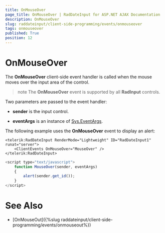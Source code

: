 ```yaml
---
title: OnMouseOver
page_title: OnMouseOver | RadDateInput for ASP.NET AJAX Documentation
description: OnMouseOver
slug: raddateinput/client-side-programming/events/onmouseover
tags: onmouseover
published: True
position: 12
---
```


# OnMouseOver





The **OnMouseOver** client-side event handler is called when the mouse moves over the input area of the control.

>note The **OnMouseOver** event is supported by all **RadInput** controls.
>


Two parameters are passed to the event handler:

* **sender** is the input control.

* **eventArgs** is an instance of [Sys.EventArgs](https://www.asp.net/AJAX/Documentation/Live/ClientReference/Sys/EventArgsClass/default.aspx).

The following example uses the **OnMouseOver** event to display an alert:

````ASPNET
<telerik:RadDateInput RenderMode="Lightweight" ID="RadDateInput1" runat="server">
	<ClientEvents OnMouseOver="MouseOver" />
</telerik:RadDateInput>
````



````JavaScript
<script type="text/javascript">
	function MouseOver(sender, eventArgs)
	{
		alert(sender.get_id());
	}
</script>
````



# See Also

 * [OnMouseOut]({%slug raddateinput/client-side-programming/events/onmouseout%})
